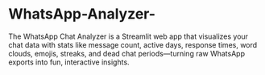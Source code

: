 # WhatsApp-Analyzer-
The WhatsApp Chat Analyzer is a Streamlit web app that visualizes your chat data with stats like message count, active days, response times, word clouds, emojis, streaks, and dead chat periods—turning raw WhatsApp exports into fun, interactive insights.
